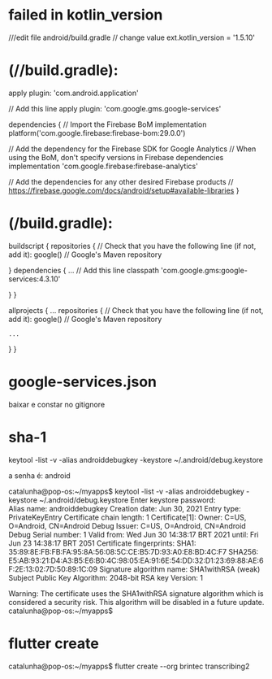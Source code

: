

# failed in kotlin_version
///edit file 
android/build.gradle
// change value
    ext.kotlin_version = '1.5.10'


# (<project>/<app-module>/build.gradle):
apply plugin: 'com.android.application'

// Add this line
apply plugin: 'com.google.gms.google-services'


dependencies {
  // Import the Firebase BoM
  implementation platform('com.google.firebase:firebase-bom:29.0.0')


  // Add the dependency for the Firebase SDK for Google Analytics
  // When using the BoM, don't specify versions in Firebase dependencies
  implementation 'com.google.firebase:firebase-analytics'


  // Add the dependencies for any other desired Firebase products
  // https://firebase.google.com/docs/android/setup#available-libraries
}

#  (<project>/build.gradle):
buildscript {
  repositories {
    // Check that you have the following line (if not, add it):
    google()  // Google's Maven repository

  }
  dependencies {
    ...
    // Add this line
    classpath 'com.google.gms:google-services:4.3.10'

  }
}

allprojects {
  ...
  repositories {
    // Check that you have the following line (if not, add it):
    google()  // Google's Maven repository

    ...
  }
}

# google-services.json
baixar e constar no gitignore

# sha-1
keytool -list -v -alias androiddebugkey -keystore ~/.android/debug.keystore

a senha é: android

catalunha@pop-os:~/myapps$ keytool -list -v -alias androiddebugkey -keystore ~/.android/debug.keystore
Enter keystore password:  
Alias name: androiddebugkey
Creation date: Jun 30, 2021
Entry type: PrivateKeyEntry
Certificate chain length: 1
Certificate[1]:
Owner: C=US, O=Android, CN=Android Debug
Issuer: C=US, O=Android, CN=Android Debug
Serial number: 1
Valid from: Wed Jun 30 14:38:17 BRT 2021 until: Fri Jun 23 14:38:17 BRT 2051
Certificate fingerprints:
	 SHA1: 35:89:8E:FB:FB:FA:95:8A:56:08:5C:CE:B5:7D:93:A0:E8:BD:4C:F7
	 SHA256: E5:AB:93:21:D4:A3:B5:E6:B0:4C:98:05:EA:91:6E:54:DD:32:D1:23:69:88:AE:6F:2E:13:02:7D:50:89:1C:09
Signature algorithm name: SHA1withRSA (weak)
Subject Public Key Algorithm: 2048-bit RSA key
Version: 1

Warning:
The certificate uses the SHA1withRSA signature algorithm which is considered a security risk. This algorithm will be disabled in a future update.
catalunha@pop-os:~/myapps$ 

# flutter create
catalunha@pop-os:~/myapps$ flutter create --org brintec transcribing2
